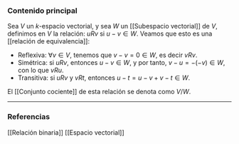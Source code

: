 ### Contenido principal

Sea $V$ un $k$-espacio vectorial, y sea $W$ un [[Subespacio vectorial]] de $V$, definimos en $V$ la relación: $uRv$ si $u-v \in W$. Veamos que esto es una [[relación de equivalencia]]:
- Reflexiva: $\forall v \in V$, tenemos que $v-v = 0 \in W$, es decir $vRv$.
- Simétrica: si $uRv$, entonces $u-v \in W$, y por tanto, $v-u = -(-v) \in W$, con lo que $vRu$.
- Transitiva: si $uRv$ y $vRt$, entonces $u-t = u-v+v-t \in W$.

El [[Conjunto cociente]] de esta relación se denota como $V/W$.

--- 
### Referencias

[[Relación binaria]]
[[Espacio vectorial]]